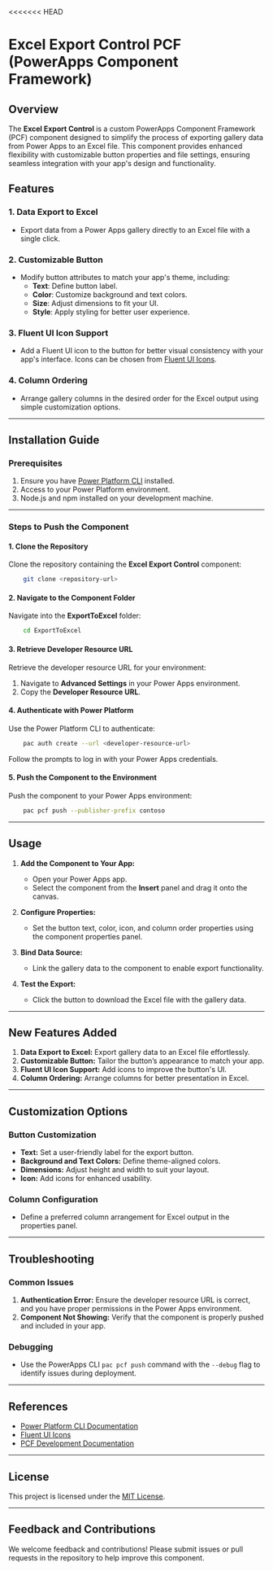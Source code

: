 <<<<<<< HEAD

# Excel Export Control PCF (PowerApps Component Framework)

## Overview
The **Excel Export Control** is a custom PowerApps Component Framework (PCF) component designed to simplify the process of exporting gallery data from Power Apps to an Excel file. This component provides enhanced flexibility with customizable button properties and file settings, ensuring seamless integration with your app's design and functionality.

## Features
### 1. Data Export to Excel
- Export data from a Power Apps gallery directly to an Excel file with a single click.

### 2. Customizable Button
- Modify button attributes to match your app's theme, including:
  - **Text**: Define button label.
  - **Color**: Customize background and text colors.
  - **Size**: Adjust dimensions to fit your UI.
  - **Style**: Apply styling for better user experience.

### 3. Fluent UI Icon Support
- Add a Fluent UI icon to the button for better visual consistency with your app's interface. Icons can be chosen from [Fluent UI Icons](https://www.flicon.io/).

### 4. Column Ordering
- Arrange gallery columns in the desired order for the Excel output using simple customization options.

---

## Installation Guide

### Prerequisites
1. Ensure you have [Power Platform CLI](https://learn.microsoft.com/en-us/power-platform/developer/cli/introduction) installed.
2. Access to your Power Platform environment.
3. Node.js and npm installed on your development machine.

---

### Steps to Push the Component

#### 1. Clone the Repository
Clone the repository containing the **Excel Export Control** component:
```bash
    git clone <repository-url>
```

#### 2. Navigate to the Component Folder
Navigate into the **ExportToExcel** folder:
```bash
    cd ExportToExcel
```

#### 3. Retrieve Developer Resource URL
Retrieve the developer resource URL for your environment:
1. Navigate to **Advanced Settings** in your Power Apps environment.
2. Copy the **Developer Resource URL**.

#### 4. Authenticate with Power Platform
Use the Power Platform CLI to authenticate:
```bash
    pac auth create --url <developer-resource-url>
```
Follow the prompts to log in with your Power Apps credentials.

#### 5. Push the Component to the Environment
Push the component to your Power Apps environment:
```bash
    pac pcf push --publisher-prefix contoso
```

---

## Usage
1. **Add the Component to Your App:**
   - Open your Power Apps app.
   - Select the component from the **Insert** panel and drag it onto the canvas.

2. **Configure Properties:**
   - Set the button text, color, icon, and column order properties using the component properties panel.

3. **Bind Data Source:**
   - Link the gallery data to the component to enable export functionality.

4. **Test the Export:**
   - Click the button to download the Excel file with the gallery data.

---

## New Features Added
1. **Data Export to Excel:** Export gallery data to an Excel file effortlessly.
2. **Customizable Button:** Tailor the button’s appearance to match your app.
3. **Fluent UI Icon Support:** Add icons to improve the button's UI.
4. **Column Ordering:** Arrange columns for better presentation in Excel.

---

## Customization Options
### Button Customization
- **Text:** Set a user-friendly label for the export button.
- **Background and Text Colors:** Define theme-aligned colors.
- **Dimensions:** Adjust height and width to suit your layout.
- **Icon:** Add icons for enhanced usability.

### Column Configuration
- Define a preferred column arrangement for Excel output in the properties panel.

---

## Troubleshooting
### Common Issues
1. **Authentication Error:** Ensure the developer resource URL is correct, and you have proper permissions in the Power Apps environment.
2. **Component Not Showing:** Verify that the component is properly pushed and included in your app.

### Debugging
- Use the PowerApps CLI `pac pcf push` command with the `--debug` flag to identify issues during deployment.

---

## References
- [Power Platform CLI Documentation](https://learn.microsoft.com/en-us/power-platform/developer/cli/introduction)
- [Fluent UI Icons](https://www.flicon.io/)
- [PCF Development Documentation](https://learn.microsoft.com/en-us/powerapps/developer/component-framework/overview)

---

## License
This project is licensed under the [MIT License](https://github.com/afrose-97/ExportToExcel/blob/main/LICENSE.txt).

---

## Feedback and Contributions
We welcome feedback and contributions! Please submit issues or pull requests in the repository to help improve this component.
